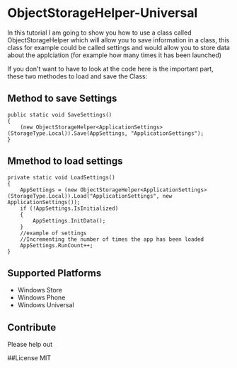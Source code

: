 ObjectStorageHelper-Universal
=============================

In this tutorial I am going to show you how to use a class called ObjectStorageHelper which will allow you to save information in a class, this class for example could be called settings and would allow you to store data about the applciation (for example how many times it has been launched)

If you don't want to have to look at the code here is the important part, these two methodes to load and save the Class:

## Method to save Settings
	public static void SaveSettings()
	{
		(new ObjectStorageHelper<ApplicationSettings>(StorageType.Local)).Save(AppSettings, "ApplicationSettings");
	}

## Mmethod to load settings
	private static void LoadSettings()
	{
		AppSettings = (new ObjectStorageHelper<ApplicationSettings>(StorageType.Local)).Load("ApplicationSettings", new ApplicationSettings());
		if (!AppSettings.IsInitialized)
		{
			AppSettings.InitData();
		}
		//example of settings
		//Incrementing the number of times the app has been loaded
		AppSettings.RunCount++;
	}
	
	
	
## Supported Platforms
* Windows Store
* Windows Phone
* Windows Universal

## Contribute	
Please help out

##License
MIT
